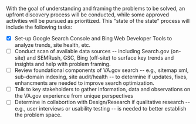 With the goal of understanding and framing the problems to be solved, an upfront discovery process will be conducted, while some approved activities will be pursued as prioritized.   This "state of the state" process will include the following tasks:

- [x] Set-up Google Search Console and Bing Web Developer Tools to analyze trends, site health, etc.
- [ ] Conduct scan of available data sources -- including Search.gov (on-site) and SEMRush, GSC, Bing (off-site) to surface key trends and insights and help with problem framing.
- [ ] Review foundational components of VA.gov search -- e.g., sitemap xml, sub-domain indexing, site audit/health -- to determine if updates, fixes, enhancments are needed to improve search optimization.
- [ ] Talk to key stakeholders to gather information, data and observations on the VA.gov experience from unique perspectives 
- [ ] Determine in collabortion with Design/Research if qualitative research -- e.g., user interviews or usability testing -- is needed to better establish the problem space.
